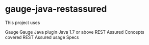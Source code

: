 # gauge-java-restassured
This project uses

Gauge
Gauge Java plugin
Java 1.7 or above
REST Assured
Concepts covered
REST Assured usage
Specs
